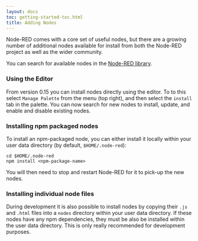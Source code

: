 ```yaml
---
layout: docs
toc: getting-started-toc.html
title: Adding Nodes
---
```


Node-RED comes with a core set of useful nodes, but there are a growing number
of additional nodes available for install from both the Node-RED project as well
as the wider community.

You can search for available nodes in the [Node-RED library](http://flows.nodered.org).

### Using the Editor

From version 0.15 you can install nodes directly using the editor. To to this select
`Manage Palette` from the menu (top right), and then select the `install` tab in the palette.
You can now search for new nodes to install, update, and enable and disable existing nodes.

### Installing npm packaged nodes

To install an npm-packaged node, you can either install it locally within your
user data directory (by default, `$HOME/.node-red`):

    cd $HOME/.node-red
    npm install <npm-package-name>

You will then need to stop and restart Node-RED for it to pick-up the new nodes.

### Installing individual node files

During development it is also possible to install nodes by copying their `.js` and `.html`
files into a `nodes` directory within your user data directory. If these nodes have any npm
dependencies, they must be also be installed within the user data directory.
This is only really recommended for development purposes.
